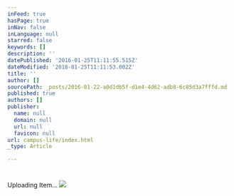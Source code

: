 ```yaml
---
inFeed: true
hasPage: true
inNav: false
inLanguage: null
starred: false
keywords: []
description: ''
datePublished: '2016-01-25T11:11:55.515Z'
dateModified: '2016-01-25T11:11:53.002Z'
title: ''
author: []
sourcePath: _posts/2016-01-22-a0d1db5f-d1e4-4d62-adb8-6c85d3a7fffd.md
published: true
authors: []
publisher:
  name: null
  domain: null
  url: null
  favicon: null
url: campus-life/index.html
_type: Article

---
```

# 

## 

Uploading Item...
![](https://the-grid-user-content.s3-us-west-2.amazonaws.com/1a061af4-dd7b-41a3-a7f3-c71bd7b9dd48.jpg)